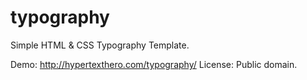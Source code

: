 typography
==========

Simple HTML &amp; CSS Typography Template.

Demo: <http://hypertexthero.com/typography/>
License: Public domain.
